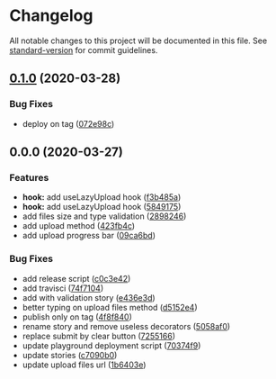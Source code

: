 # Changelog

All notable changes to this project will be documented in this file. See [standard-version](https://github.com/conventional-changelog/standard-version) for commit guidelines.

## [0.1.0](https://github.com/arnaud-zg/lazy-upload/compare/v0.0.0...v0.1.0) (2020-03-28)


### Bug Fixes

* deploy on tag ([072e98c](https://github.com/arnaud-zg/lazy-upload/commit/072e98c6d0c9d82b7ec44d0ea3f08203f480a00a))

## 0.0.0 (2020-03-27)


### Features

* **hook:** add useLazyUpload hook ([f3b485a](https://github.com/arnaud-zg/lazy-upload/commit/f3b485a14778292a827d2e0d5fc818cd3b43f788))
* **hook:** add useLazyUpload hook ([5849175](https://github.com/arnaud-zg/lazy-upload/commit/58491757373838479da56bf4124b6429c075bbaa))
* add files size and type validation ([2898246](https://github.com/arnaud-zg/lazy-upload/commit/2898246326815e371cb4dbbd799e974ba3564d62))
* add upload method ([423fb4c](https://github.com/arnaud-zg/lazy-upload/commit/423fb4cee050041438c835ab9348c0ddc00932cd))
* add upload progress bar ([09ca6bd](https://github.com/arnaud-zg/lazy-upload/commit/09ca6bd1be910785e7621a39393dc8b594e5539d))


### Bug Fixes

* add release script ([c0c3e42](https://github.com/arnaud-zg/lazy-upload/commit/c0c3e42778641befa6a4dbf94c1859d35d97b064))
* add travisci ([74f7104](https://github.com/arnaud-zg/lazy-upload/commit/74f7104613b196f393138e52ee5fede0005c93e4))
* add with validation story ([e436e3d](https://github.com/arnaud-zg/lazy-upload/commit/e436e3dc3f1306438152cf143a8d2fbbb2ad1512))
* better typing on upload files method ([d5152e4](https://github.com/arnaud-zg/lazy-upload/commit/d5152e4850962ac883452a685c3e507670813308))
* publish only on tag ([4f8f840](https://github.com/arnaud-zg/lazy-upload/commit/4f8f8405afce92a9d52bbf2f5ac081d627c07f25))
* rename story and remove useless decorators ([5058af0](https://github.com/arnaud-zg/lazy-upload/commit/5058af076e816fc1a545ebf6d101686ad7634342))
* replace submit by clear button ([7255166](https://github.com/arnaud-zg/lazy-upload/commit/7255166f340890fdc5d509cbc211d2e53e3e97cb))
* update playground deployment script ([70374f9](https://github.com/arnaud-zg/lazy-upload/commit/70374f9b7648481c3ec476441c139c64b9357ee3))
* update stories ([c7090b0](https://github.com/arnaud-zg/lazy-upload/commit/c7090b00072a92699ad0d7c00d3a4d83dc396207))
* update upload files url ([1b6403e](https://github.com/arnaud-zg/lazy-upload/commit/1b6403e7b6561d74e349ac7928d9f0787e8c93ff))
